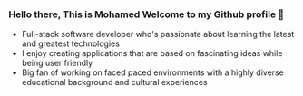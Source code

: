 ### Hello there, This is Mohamed Welcome to my Github profile 👋

- Full-stack software developer who's passionate about learning the latest and greatest technologies
- I enjoy creating applications that are based on fascinating ideas while being user friendly 
- Big fan of working on faced paced environments with a highly diverse educational background and cultural experiences
